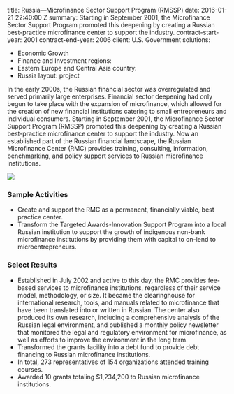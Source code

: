
title: Russia—Microfinance Sector Support Program (RMSSP)
date: 2016-01-21 22:40:00 Z
summary: Starting in September 2001, the Microfinance Sector Support Program promoted
  this deepening by creating a Russian best-practice microfinance center to support
  the industry.
contract-start-year: 2001
contract-end-year: 2006
client: U.S. Government
solutions:
- Economic Growth
- Finance and Investment
regions:
- Eastern Europe and Central Asia
country:
- Russia
layout: project


In the early 2000s, the Russian financial sector was overregulated and served primarily large enterprises. Financial sector deepening had only begun to take place with the expansion of microfinance, which allowed for the creation of new financial institutions catering to small entrepreneurs and individual consumers. Starting in September 2001, the Microfinance Sector Support Program (RMSSP) promoted this deepening by creating a Russian best-practice microfinance center to support the industry. Now an established part of the Russian financial landscape, the Russian Microfinance Center (RMC) provides training, consulting, information, benchmarking, and policy support services to Russian microfinance institutions.

![][1]

### Sample Activities

* Create and support the RMC as a permanent, financially viable, best practice center.
* Transform the Targeted Awards-Innovation Support Program into a local Russian institution to support the growth of indigenous non-bank microfinance institutions by providing them with capital to on-lend to microentrepreneurs.

### Select Results

* Established in July 2002 and active to this day, the RMC provides fee-based services to microfinance institutions, regardless of their service model, methodology, or size. It became the clearinghouse for international research, tools, and manuals related to microfinance that have been translated into or written in Russian. The center also produced its own research, including a comprehensive analysis of the Russian legal environment, and published a monthly policy newsletter that monitored the legal and regulatory environment for microfinance, as well as efforts to improve the environment in the long term.
* Transformed the grants facility into a debt fund to provide debt financing to Russian microfinance institutions.
* In total, 273 representatives of 154 organizations attended training courses.
* Awarded 10 grants totaling $1,234,200 to Russian microfinance institutions.

[1]: https://assetify-dai.com/projects/RussiaRMSSP.jpg
